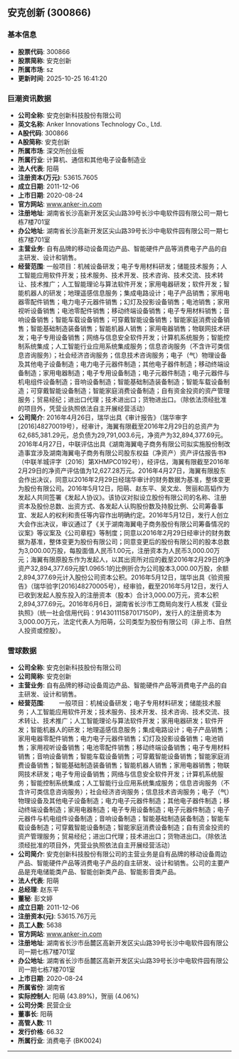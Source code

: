 ## 安克创新 (300866)

### 基本信息

- **股票代码**: 300866
- **股票简称**: 安克创新
- **所属市场**: sz
- **更新时间**: 2025-10-25 16:41:20

### 巨潮资讯数据

- **公司全称**: 安克创新科技股份有限公司
- **英文名称**: Anker Innovations Technology Co., Ltd.
- **A股代码**: 300866
- **A股简称**: 安克创新
- **所属市场**: 深交所创业板
- **所属行业**: 计算机、通信和其他电子设备制造业
- **法人代表**: 阳萌
- **注册资本(万元)**: 53615.7605
- **成立日期**: 2011-12-06
- **上市日期**: 2020-08-24
- **官方网站**: www.anker-in.com
- **注册地址**: 湖南省长沙高新开发区尖山路39号长沙中电软件园有限公司一期七栋7楼701室
- **办公地址**: 湖南省长沙高新开发区尖山路39号长沙中电软件园有限公司一期七栋7楼701室
- **主营业务**: 自有品牌的移动设备周边产品、智能硬件产品等消费电子产品的自主研发、设计和销售。
- **经营范围**: 一般项目：机械设备研发；电子专用材料研发；储能技术服务；人工智能应用软件开发；技术服务、技术开发、技术咨询、技术交流、技术转让、技术推广；人工智能理论与算法软件开发；家用电器研发；软件开发；智能机器人的研发；地理遥感信息服务；集成电路设计；电子产品销售；家用电器零配件销售；电力电子元器件销售；幻灯及投影设备销售；电池销售；家用视听设备销售；电池零配件销售；移动终端设备销售；电子专用材料销售；音响设备销售；智能车载设备销售；可穿戴智能设备销售；智能家庭消费设备销售；智能基础制造装备销售；智能机器人销售；家用电器销售；物联网技术研发；电子专用设备销售；网络与信息安全软件开发；计算机系统服务；智能控制系统集成；人工智能行业应用系统集成服务；信息咨询服务（不含许可类信息咨询服务）；社会经济咨询服务；信息技术咨询服务；电子（气）物理设备及其他电子设备制造；电力电子元器件制造；其他电子器件制造；移动终端设备制造；家用电器制造；电子专用设备制造；电子元器件制造；电子元器件与机电组件设备制造；音响设备制造；智能基础制造装备制造；智能车载设备制造；可穿戴智能设备制造；智能家庭消费设备制造；自有资金投资的资产管理服务；贸易经纪；进出口代理；技术进出口；货物进出口。（除依法须经批准的项目外，凭营业执照依法自主开展经营活动）
- **公司简介**: 2016年4月26日，瑞华出具《审计报告》（瑞华审字[2016]48270019号），经审计，海翼有限截至2016年2月29日的总资产为62,685,381.29元，总负债为29,791,003.6元，净资产为32,894,377.69元。2016年4月27日，中联评估出具《湖南海翼电子商务有限公司拟实施股份制改造事宜涉及湖南海翼电子商务有限公司股东权益（净资产）资产评估报告书》（中联羊城评字〔2016〕第XHMPC0192号），经评估，海翼有限截至2016年2月29日的净资产评估值为12,627.28万元。2016年4月27日，海翼有限股东会作出决议，同意以2016年2月29日经瑞华审计的财务数据为基准，整体变更为股份有限公司。2016年5月12日，阳萌、赵东平、吴文龙、贺丽和高韬作为发起人共同签署《发起人协议》。该协议对拟设立股份有限公司的名称、注册资本及股份总数、出资方式、各发起人认购股份数及持股比例、公司筹备事宜、发起人的权利和责任等内容作出明确约定。2016年5月12日，发行人创立大会作出决议，审议通过了《关于湖南海翼电子商务股份有限公司筹备情况的议案》等议案及《公司章程》等制度；同意以2016年2月29日经审计的财务数据为基准，整体变更为股份有限公司；同意变更后的股份有限公司的股本总数为3,000.00万股，每股面值人民币1.00元，注册资本为人民币3,000.00万元；海翼有限原股东作为发起人，以其出资所对应的截至2016年2月29日的净资产32,894,377.69元按1.0965:1的比例折合为公司股本3,000.00万股，余额2,894,377.69元计入股份公司资本公积。2016年5月12日，瑞华出具《验资报告》（瑞华验字[2016]48270005号），经审验，截至2016年5月12日，发行人已收到发起人股东投入的注册资本（股本）合计3,000.00万元，资本公积2,894,377.69元。2016年6月6日，湖南省长沙市工商局向发行人核发《营业执照》（统一社会信用代码：91430111587017150P)，发行人的注册资本为3,000.00万元，法定代表人为阳萌，公司类型为股份有限公司（非上市、自然人投资或控股）。

### 雪球数据

- **公司全称**: 安克创新科技股份有限公司
- **公司简称**: 安克创新
- **主营业务**: 自有品牌的移动设备周边产品、智能硬件产品等消费电子产品的自主研发、设计和销售。
- **经营范围**: 　　一般项目：机械设备研发；电子专用材料研发；储能技术服务；人工智能应用软件开发；技术服务、技术开发、技术咨询、技术交流、技术转让、技术推广；人工智能理论与算法软件开发；家用电器研发；软件开发；智能机器人的研发；地理遥感信息服务；集成电路设计；电子产品销售；家用电器零配件销售；电力电子元器件销售；幻灯及投影设备销售；电池销售；家用视听设备销售；电池零配件销售；移动终端设备销售；电子专用材料销售；音响设备销售；智能车载设备销售；可穿戴智能设备销售；智能家庭消费设备销售；智能基础制造装备销售；智能机器人销售；家用电器销售；物联网技术研发；电子专用设备销售；网络与信息安全软件开发；计算机系统服务；智能控制系统集成；人工智能行业应用系统集成服务；信息咨询服务（不含许可类信息咨询服务）；社会经济咨询服务；信息技术咨询服务；电子（气）物理设备及其他电子设备制造；电力电子元器件制造；其他电子器件制造；移动终端设备制造；家用电器制造；电子专用设备制造；电子元器件制造；电子元器件与机电组件设备制造；音响设备制造；智能基础制造装备制造；智能车载设备制造；可穿戴智能设备制造；智能家庭消费设备制造；自有资金投资的资产管理服务；贸易经纪；进出口代理；技术进出口；货物进出口。（除依法须经批准的项目外，凭营业执照依法自主开展经营活动）
- **公司简介**: 安克创新科技股份有限公司的主营业务是自有品牌的移动设备周边产品、智能硬件产品等消费电子产品的自主研发、设计和销售。公司的主要产品是充电储能类产品、智能创新类产品、智能影音类产品。
- **法人代表**: 阳萌
- **总经理**: 赵东平
- **董秘**: 彭文婷
- **成立日期**: 2011-12-06
- **注册资本(元)**: 53615.76万元
- **员工人数**: 5638
- **官方网站**: www.anker-in.com
- **注册地址**: 湖南省长沙市岳麓区高新开发区尖山路39号长沙中电软件园有限公司一期七栋7楼701室
- **办公地址**: 湖南省长沙市岳麓区高新开发区尖山路39号长沙中电软件园有限公司一期七栋7楼701室
- **上市日期**: 2020-08-24
- **所属省份**: 湖南省
- **实际控制人**: 阳萌 (43.89%)，贺丽 (4.06%)
- **公司分类**: 民营企业
- **董事长**: 阳萌
- **高管人数**: 11
- **发行价格**: 66.32
- **所属行业**: 消费电子 (BK0024)

---